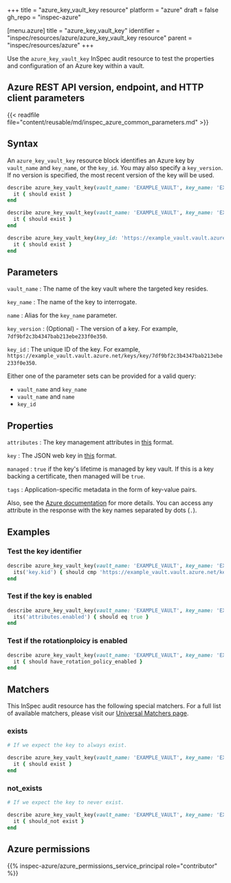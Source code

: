 +++
title = "azure_key_vault_key resource"
platform = "azure"
draft = false
gh_repo = "inspec-azure"

[menu.azure]
title = "azure_key_vault_key"
identifier = "inspec/resources/azure/azure_key_vault_key resource"
parent = "inspec/resources/azure"
+++

Use the `azure_key_vault_key` InSpec audit resource to test the properties and configuration of an Azure key within a vault.

## Azure REST API version, endpoint, and HTTP client parameters

{{< readfile file="content/reusable/md/inspec_azure_common_parameters.md" >}}

## Syntax

An `azure_key_vault_key` resource block identifies an Azure key by `vault_name` and `key_name`, or the `key_id`. You may also specify a `key_version`. If no version is specified, the most recent version of the key will be used.

```ruby
describe azure_key_vault_key(vault_name: 'EXAMPLE_VAULT', key_name: 'EXAMPLE_KEY') do
  it { should exist }
end
```

```ruby
describe azure_key_vault_key(vault_name: 'EXAMPLE_VAULT', key_name: 'EXAMPLE_KEY', key_version: '78deebed173b48e48f55abf87ed4cf71') do
  it { should exist }
end
```

```ruby
describe azure_key_vault_key(key_id: 'https://example_vault.vault.azure.net/keys/key/7df9bf2c3b4347bab213ebe233f0e350') do
  it { should exist }
end
```

## Parameters

`vault_name`
: The name of the key vault where the targeted key resides.

`key_name`
: The name of the key to interrogate.

`name`
: Alias for the `key_name` parameter.

`key_version`
: (Optional) - The version of a key. For example, `7df9bf2c3b4347bab213ebe233f0e350`.

`key_id`
: The unique ID of the key. For example, `https://example_vault.vault.azure.net/keys/key/7df9bf2c3b4347bab213ebe233f0e350`.

Either one of the parameter sets can be provided for a valid query:

- `vault_name` and `key_name`
- `vault_name` and `name`
- `key_id`

## Properties

`attributes`
: The key management attributes in [this](https://docs.microsoft.com/en-us/rest/api/keyvault/keys/get-key/get-key?tabs=HTTP#keyattributes) format.

`key`
: The JSON web key in [this](https://docs.microsoft.com/en-us/rest/api/keyvault/keys/get-key/get-key?tabs=HTTP#jsonwebkey) format.

`managed`
: `true` if the key's lifetime is managed by key vault. If this is a key backing a certificate, then managed will be `true`.

`tags`
: Application-specific metadata in the form of key-value pairs.

Also, see the [Azure documentation](https://docs.microsoft.com/en-us/rest/api/keyvault/keys/get-key/get-key?tabs=HTTP) for more details. You can access any attribute in the response with the key names separated by dots (`.`).

## Examples

### Test the key identifier

```ruby
describe azure_key_vault_key(vault_name: 'EXAMPLE_VAULT', key_name: 'EXAMPLE_KEY', key_version: '7df9bf2c3b4347bab213ebe233f0e350') do
  its('key.kid') { should cmp 'https://example_vault.vault.azure.net/keys/key/7df9bf2c3b4347bab213ebe233f0e350' }
end
```

### Test if the key is enabled

```ruby
describe azure_key_vault_key(vault_name: 'EXAMPLE_VAULT', key_name: 'EXAMPLE_KEY') do
  its('attributes.enabled') { should eq true }
end
```

### Test if the rotationploicy is enabled

```ruby
describe azure_key_vault_key(vault_name: 'EXAMPLE_VAULT', key_name: 'EXAMPLE_KEY') do
  it { should have_rotation_policy_enabled }
end
```

## Matchers

This InSpec audit resource has the following special matchers. For a full list of available matchers, please visit our [Universal Matchers page](https://docs.chef.io/inspec/matchers/).

### exists

```ruby
# If we expect the key to always exist.

describe azure_key_vault_key(vault_name: 'EXAMPLE_VAULT', key_name: 'EXAMPLE_KEY') do
  it { should exist }
end
```

### not_exists

```ruby
# If we expect the key to never exist.

describe azure_key_vault_key(vault_name: 'EXAMPLE_VAULT', key_name: 'EXAMPLE_KEY') do
  it { should_not exist }
end
```

## Azure permissions

{{% inspec-azure/azure_permissions_service_principal role="contributor" %}}

